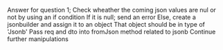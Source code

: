 Answer for question 1;
Check wheather the coming json values are nul or not by using an if condition
If it is null; send an error
Else, create a jsonbuilder and assign it to an object
That object should be in type of 'Jsonb'
Pass req and dto into fromJson method related to jsonb
Continue further manipulations
